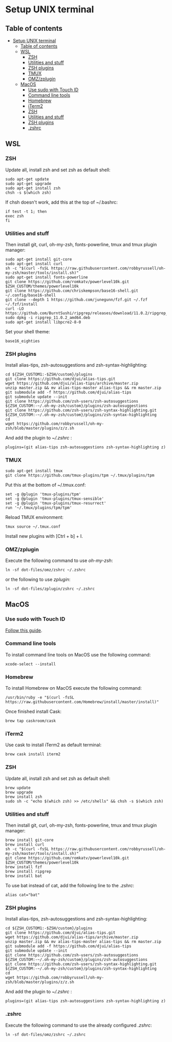 # Setup UNIX terminal

## Table of contents

- [Setup UNIX terminal](#setup-unix-terminal)
	- [Table of contents](#table-of-contents)
	- [WSL](#wsl)
		- [ZSH](#zsh)
		- [Utilities and stuff](#utilities-and-stuff)
		- [ZSH plugins](#zsh-plugins)
		- [TMUX](#tmux)
		- [OMZ/zplugin](#omzzplugin)
	- [MacOS](#macos)
		- [Use sudo with Touch ID](#use-sudo-with-touch-id)
		- [Command line tools](#command-line-tools)
		- [Homebrew](#homebrew)
		- [iTerm2](#iterm2)
		- [ZSH](#zsh-1)
		- [Utilities and stuff](#utilities-and-stuff-1)
		- [ZSH plugins](#zsh-plugins-1)
		- [.zshrc](#zshrc)

## WSL

### ZSH

Update all, install zsh and set zsh as default shell:

	sudo apt-get update
	sudo apt-get upgrade
	sudo apt-get install zsh
	chsh -s $(which zsh)

If chsh doesn't work, add this at the top of ~/.bashrc:

	if test -t 1; then
	exec zsh
	fi

### Utilities and stuff

Then install git, curl, oh-my-zsh, fonts-powerline, tmux and tmux plugin manager:

	sudo apt-get install git-core
	sudo apt-get install curl
	sh -c "$(curl -fsSL https://raw.githubusercontent.com/robbyrussell/oh-my-zsh/master/tools/install.sh)"
	sudo apt-get install fonts-powerline
	git clone https://github.com/romkatv/powerlevel10k.git $ZSH_CUSTOM/themes/powerlevel10k
	git clone https://github.com/chriskempson/base16-shell.git ~/.config/base16-shell
	git clone --depth 1 https://github.com/junegunn/fzf.git ~/.fzf
	~/.fzf/install
	curl -LO https://github.com/BurntSushi/ripgrep/releases/download/11.0.2/ripgrep_11.0.2_amd64.deb
	sudo dpkg -i ripgrep_11.0.2_amd64.deb
	sudo apt-get install libpcre2-8-0

Set your shell theme:

	base16_eighties

### ZSH plugins

Install alias-tips, zsh-autosuggestions and zsh-syntax-highlighting:

	cd ${ZSH_CUSTOM1:-$ZSH/custom}/plugins
	git clone https://github.com/djui/alias-tips.git
	wget https://github.com/djui/alias-tips/archive/master.zip
	unzip master.zip && mv alias-tips-master alias-tips && rm master.zip
	git submodule add -f https://github.com/djui/alias-tips
	git submodule update --init
	git clone https://github.com/zsh-users/zsh-autosuggestions ${ZSH_CUSTOM:-~/.oh-my-zsh/custom}/plugins/zsh-autosuggestions
	git clone https://github.com/zsh-users/zsh-syntax-highlighting.git ${ZSH_CUSTOM:-~/.oh-my-zsh/custom}/plugins/zsh-syntax-highlighting
	cd
	wget https://github.com/robbyrussell/oh-my-zsh/blob/master/plugins/z/z.sh

And add the plugin to *~/.zshrc* :

	plugins=(git alias-tips zsh-autosuggestions zsh-syntax-highlighting z)

### TMUX

	sudo apt-get install tmux
	git clone https://github.com/tmux-plugins/tpm ~/.tmux/plugins/tpm

Put this at the bottom of ~/.tmux.conf:

	set -g @plugin 'tmux-plugins/tpm'
	set -g @plugin 'tmux-plugins/tmux-sensible'
	set -g @plugin 'tmux-plugins/tmux-resurrect'
	run '~/.tmux/plugins/tpm/tpm'

Reload TMUX environment:

	tmux source ~/.tmux.conf

Install new plugins with [Ctrl + b] + I.

### OMZ/zplugin

Execute the following command to use *oh-my-zsh*:

	ln -sf dot-files/omz/zshrc ~/.zshrc

or the following to use *zplugin*:

	ln -sf dot-files/zplugin/zshrc ~/.zshrc

## MacOS

### Use sudo with Touch ID

[Follow this guide](https://www.imore.com/how-use-sudo-your-mac-touch-id).

### Command line tools

To install command line tools on MacOS use the following command:

	xcode-select --install

### Homebrew

To install Homebrew on MacOS execute the following command:

	/usr/bin/ruby -e "$(curl -fsSL https://raw.githubusercontent.com/Homebrew/install/master/install)"

Once finished install Cask:

	brew tap caskroom/cask

### iTerm2

Use cask to install iTerm2 as default terminal:

	brew cask install iterm2

### ZSH

Update all, install zsh and set zsh as default shell:

	brew update
	brew upgrade
	brew install zsh
	sudo sh -c "echo $(which zsh) >> /etc/shells" && chsh -s $(which zsh)

### Utilities and stuff

Then install git, curl, oh-my-zsh, fonts-powerline, tmux and tmux plugin manager:

	brew install git-core
	brew install curl
	sh -c "$(curl -fsSL https://raw.githubusercontent.com/robbyrussell/oh-my-zsh/master/tools/install.sh)"
	git clone https://github.com/romkatv/powerlevel10k.git $ZSH_CUSTOM/themes/powerlevel10k
	brew install fzf
	brew install ripgrep
	brew install bat

To use bat instead of cat, add the following line to the *.zshrc*:

	alias cat="bat"

### ZSH plugins

Install alias-tips, zsh-autosuggestions and zsh-syntax-highlighting:

	cd ${ZSH_CUSTOM1:-$ZSH/custom}/plugins
	git clone https://github.com/djui/alias-tips.git
	wget https://github.com/djui/alias-tips/archive/master.zip
	unzip master.zip && mv alias-tips-master alias-tips && rm master.zip
	git submodule add -f https://github.com/djui/alias-tips
	git submodule update --init
	git clone https://github.com/zsh-users/zsh-autosuggestions ${ZSH_CUSTOM:-~/.oh-my-zsh/custom}/plugins/zsh-autosuggestions
	git clone https://github.com/zsh-users/zsh-syntax-highlighting.git ${ZSH_CUSTOM:-~/.oh-my-zsh/custom}/plugins/zsh-syntax-highlighting
	cd
	wget https://github.com/robbyrussell/oh-my-zsh/blob/master/plugins/z/z.sh

And add the plugin to *~/.zshrc* :

	plugins=(git alias-tips zsh-autosuggestions zsh-syntax-highlighting z)

### .zshrc

Execute the following command to use the already configured *.zshrc*:

	ln -sf dot-files/omz/zshrc ~/.zshrc
